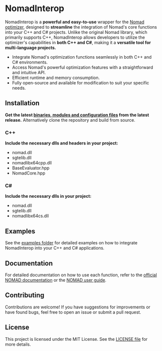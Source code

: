 # NomadInterop

NomadInterop is a **powerful and easy-to-use** wrapper for the [Nomad optimizer](https://www.gerad.ca/NOMAD/), designed to **streamline** the integration of Nomad's core functions into your C++ and C# projects. Unlike the original Nomad library, which primarily supports C++, NomadInterop allows developers to utilize the optimizer's capabilities in **both C++ and C#**, making it a **versatile tool for multi-language projects.**

- Integrate Nomad's optimization functions seamlessly in both C++ and C# environments.
- Access Nomad's powerful optimization features with a straightforward and intuitive API.
- Efficient runtime and memory consumption.
- Fully open-source and available for modification to suit your specific needs.

## Installation

**Get the latest [binaries, modules and configuration files](https://github.com/daniel-k778/NomadInterop/releases/tag/v1.0) from the latest release.** Alternatively clone the repository and build from source.

### C++

**Include the necessary dlls and headers in your project:**
- nomad.dll
- sgtelib.dll
- nomadlibx64cpp.dll
- BaseEvaluator.hpp
- NomadCore.hpp

### C#

**Include the necessary dlls in your project:**
- nomad.dll
- sgtelib.dll
- nomadlibx64cs.dll

## Examples

See the [examples folder](./examples) for detailed examples on how to integrate NomadInterop into your C++ and C# applications.

## Documentation
For detailed documentation on how to use each function, refer to the [official NOMAD documentation](https://nomad-4-user-guide.readthedocs.io/en/latest/) or the [NOMAD user guide](./docs/user_guide.pdf).

## Contributing
Contributions are welcome! If you have suggestions for improvements or have found bugs, feel free to open an issue or submit a pull request.

## License
This project is licensed under the MIT License. See the [LICENSE file](./LICENSE) for more details.
